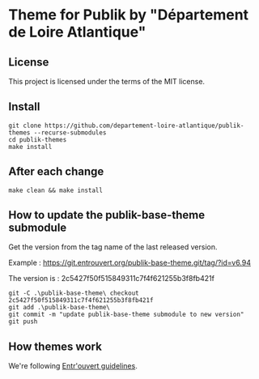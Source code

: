 # Theme for Publik by "Département de Loire Atlantique"

## License
This project is licensed under the terms of the MIT license.

## Install
```
git clone https://github.com/departement-loire-atlantique/publik-themes --recurse-submodules
cd publik-themes
make install
```

## After each change
```
make clean && make install
```

## How to update the publik-base-theme submodule

Get the version from the tag name of the last released version.

Example :
https://git.entrouvert.org/publik-base-theme.git/tag/?id=v6.94

The version is : 2c5427f50f515849311c7f4f621255b3f8fb421f

````
git -C .\publik-base-theme\ checkout 2c5427f50f515849311c7f4f621255b3f8fb421f 
git add .\publik-base-theme\
git commit -m "update publik-base-theme submodule to new version"
git push
````

## How themes work
We're following [Entr'ouvert guidelines](https://dev.entrouvert.org/projects/prod-eo/wiki/HowDoWeDoThemes).

